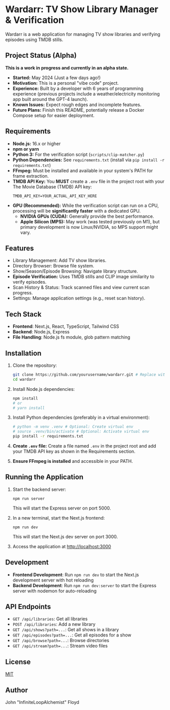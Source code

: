 # Wardarr: TV Show Library Manager & Verification

Wardarr is a web application for managing TV show libraries and verifying episodes using TMDB stills.

## Project Status (Alpha)

**This is a work in progress and currently in an alpha state.**

*   **Started:** May 2024 (Just a few days ago!)
*   **Motivation:** This is a personal "vibe code" project.
*   **Experience:** Built by a developer with 6 years of programming experience (previous projects include a weather/electricity monitoring app built around the GPT-4 launch).
*   **Known Issues:** Expect rough edges and incomplete features.
*   **Future Plans:** Finish this README, potentially release a Docker Compose setup for easier deployment.

## Requirements

*   **Node.js:** 16.x or higher
*   **npm or yarn**
*   **Python 3:** For the verification script (`scripts/clip-matcher.py`)
*   **Python Dependencies:** See `requirements.txt` (install via `pip install -r requirements.txt`)
*   **FFmpeg:** Must be installed and available in your system's PATH for frame extraction.
*   **TMDB API Key:** You **MUST** create a `.env` file in the project root with your The Movie Database (TMDB) API key:
    ```.env
    TMDB_API_KEY=YOUR_ACTUAL_API_KEY_HERE
    ```
*   **GPU (Recommended):** While the verification script can run on a CPU, processing will be **significantly faster** with a dedicated GPU. 
    *   **NVIDIA GPUs (CUDA):** Generally provide the best performance.
    *   **Apple Silicon (MPS):** May work (was tested previously on M1), but primary development is now Linux/NVIDIA, so MPS support might vary.

## Features

*   Library Management: Add TV show libraries.
*   Directory Browser: Browse file system.
*   Show/Season/Episode Browsing: Navigate library structure.
*   **Episode Verification:** Uses TMDB stills and CLIP image similarity to verify episodes.
*   Scan History & Status: Track scanned files and view current scan progress.
*   Settings: Manage application settings (e.g., reset scan history).

## Tech Stack

- **Frontend**: Next.js, React, TypeScript, Tailwind CSS
- **Backend**: Node.js, Express
- **File Handling**: Node.js fs module, glob pattern matching

## Installation

1.  Clone the repository:
    ```bash
    git clone https://github.com/yourusername/wardarr.git # Replace with your actual repo URL
    cd wardarr
    ```

2.  Install Node.js dependencies:
    ```bash
    npm install 
    # or
    # yarn install
    ```

3.  Install Python dependencies (preferably in a virtual environment):
    ```bash
    # python -m venv .venv # Optional: Create virtual env
    # source .venv/bin/activate # Optional: Activate virtual env
    pip install -r requirements.txt
    ```

4.  **Create `.env` file:** Create a file named `.env` in the project root and add your TMDB API key as shown in the Requirements section.

5.  **Ensure FFmpeg is installed** and accessible in your PATH.

## Running the Application

1. Start the backend server:
   ```
   npm run server
   ```
   This will start the Express server on port 5000.

2. In a new terminal, start the Next.js frontend:
   ```
   npm run dev
   ```
   This will start the Next.js dev server on port 3000.

3. Access the application at [http://localhost:3000](http://localhost:3000)

## Development

- **Frontend Development**: Run `npm run dev` to start the Next.js development server with hot reloading
- **Backend Development**: Run `npm run dev:server` to start the Express server with nodemon for auto-reloading

## API Endpoints

- `GET /api/libraries`: Get all libraries
- `POST /api/libraries`: Add a new library
- `GET /api/shows?path=...`: Get all shows in a library
- `GET /api/episodes?path=...`: Get all episodes for a show
- `GET /api/browse?path=...`: Browse directories
- `GET /api/stream?path=...`: Stream video files

## License

[MIT](LICENSE)

## Author

John "InfiniteLoopAlchemist" Floyd
